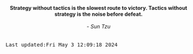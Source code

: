
<div align="center"><b><span>Strategy without tactics is the slowest route to victory. Tactics without strategy is the noise before defeat.</span></b><br><br><i> - Sun Tzu</i></div>
<br><br><kbd>Last updated:Fri May  3 12:09:18 2024</kbd>